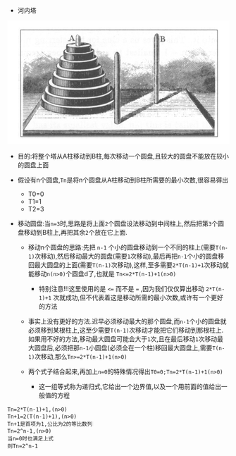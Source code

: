 * 河内塔

![河内塔1](../pic/河内塔1.png)

*  目的:将整个塔从A柱移动到B柱,每次移动一个圆盘,且较大的圆盘不能放在较小的圆盘上面

* 假设有n个圆盘,`Tn`是将n个圆盘从A柱移动到B柱所需要的最小次数,很容易得出
    * T0=0
    * T1=1
    * T2=3

* 移动圆盘:当`n=3`时,思路是将上面`2`个圆盘设法移动到中间柱上,然后把第`3`个圆盘移动到B柱上,再把其余`2`个放在它上面.
    * 移动n个圆盘的思路:先把 `n-1` 个小的圆盘移动到一个不同的柱上(需要`T(n-1)`次移动),然后移动最大的圆盘(需要`1`次移动),最后再把`n-1`个小的圆盘移回最大圆盘的上面(需要`T(n-1)`次移动),这样,至多需要`2*T(n-1)+1`次移动就能移动`n(n>0)`个圆盘d了,也就是 `Tn<=2*T(n-1)+1(n>0)`

        * 特别注意!!!这里使用的是 `<=` 而不是 `=` ,因为我们仅仅算出移动 `2*T(n-1)+1` 次就成功,但不代表着这是移动所需的最小次数,或许有一个更好的方法

    * 事实上没有更好的方法.迟早必须移动最大的那个圆盘,而`n-1`个小的圆盘就必须移到某根柱上,这至少需要`T(n-1)`次移动才能把它们移动到那根柱上.如果用不好的方法,移动最大圆盘可能会大于`1`次,且在最后移动`1`次移动最大圆盘后,必须把那`n-1`小圆盘(必须全在一个柱)移回最大圆盘上,需要`T(n-1)`次移动,那么`Tn>=2*T(n-1)+1(n>0)`
    
    * 两个式子结合起来,再加上`n=0`的特殊情况得出`T0=0;Tn=2*T(n-1)+1(n>0)`

        * 这一组等式称为递归式,它给出一个边界值,以及一个用前面的值给出一般值的方程
    
```
Tn=2*T(n-1)+1,(n>0)
Tn+1=2(T(n-1)+1),(n>0)
Tn+1是首项为1,公比为2的等比数列
Tn=2^n-1,(n>0)
当n=0时也满足上式
则Tn=2^n-1
```
